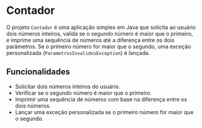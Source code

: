 # Contador

O projeto `Contador` é uma aplicação simples em Java que solicita ao usuário dois números inteiros, valida se o segundo número é maior que o primeiro, e imprime uma sequência de números até a diferença entre os dois parâmetros. Se o primeiro número for maior que o segundo, uma exceção personalizada (`ParametrosInvalidosException`) é lançada.

## Funcionalidades

- Solicitar dois números inteiros do usuário.
- Verificar se o segundo número é maior que o primeiro.
- Imprimir uma sequência de números com base na diferença entre os dois números.
- Lançar uma exceção personalizada se o primeiro número for maior que o segundo.